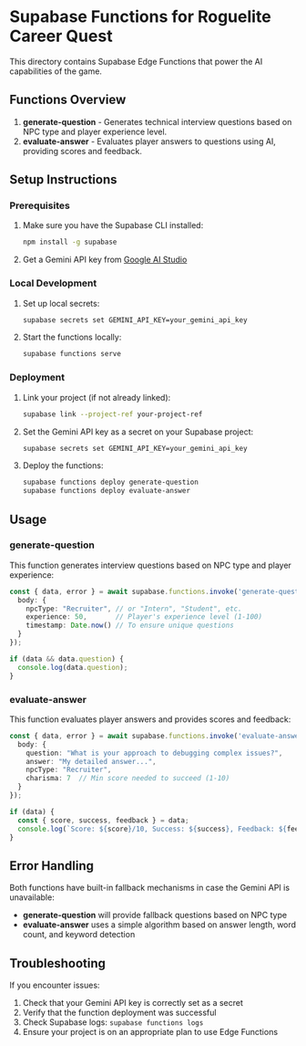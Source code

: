 # Supabase Functions for Roguelite Career Quest

This directory contains Supabase Edge Functions that power the AI capabilities of the game.

## Functions Overview

1. **generate-question** - Generates technical interview questions based on NPC type and player experience level.
2. **evaluate-answer** - Evaluates player answers to questions using AI, providing scores and feedback.

## Setup Instructions

### Prerequisites

1. Make sure you have the Supabase CLI installed:
   ```bash
   npm install -g supabase
   ```

2. Get a Gemini API key from [Google AI Studio](https://makersuite.google.com/app/apikey)

### Local Development

1. Set up local secrets:
   ```bash
   supabase secrets set GEMINI_API_KEY=your_gemini_api_key
   ```

2. Start the functions locally:
   ```bash
   supabase functions serve
   ```

### Deployment

1. Link your project (if not already linked):
   ```bash
   supabase link --project-ref your-project-ref
   ```

2. Set the Gemini API key as a secret on your Supabase project:
   ```bash
   supabase secrets set GEMINI_API_KEY=your_gemini_api_key
   ```

3. Deploy the functions:
   ```bash
   supabase functions deploy generate-question
   supabase functions deploy evaluate-answer
   ```

## Usage

### generate-question

This function generates interview questions based on NPC type and player experience:

```typescript
const { data, error } = await supabase.functions.invoke('generate-question', {
  body: { 
    npcType: "Recruiter", // or "Intern", "Student", etc.
    experience: 50,       // Player's experience level (1-100)
    timestamp: Date.now() // To ensure unique questions
  }
});

if (data && data.question) {
  console.log(data.question);
}
```

### evaluate-answer

This function evaluates player answers and provides scores and feedback:

```typescript
const { data, error } = await supabase.functions.invoke('evaluate-answer', {
  body: { 
    question: "What is your approach to debugging complex issues?",
    answer: "My detailed answer...",
    npcType: "Recruiter",
    charisma: 7  // Min score needed to succeed (1-10)
  }
});

if (data) {
  const { score, success, feedback } = data;
  console.log(`Score: ${score}/10, Success: ${success}, Feedback: ${feedback}`);
}
```

## Error Handling

Both functions have built-in fallback mechanisms in case the Gemini API is unavailable:

- **generate-question** will provide fallback questions based on NPC type
- **evaluate-answer** uses a simple algorithm based on answer length, word count, and keyword detection

## Troubleshooting

If you encounter issues:

1. Check that your Gemini API key is correctly set as a secret
2. Verify that the function deployment was successful
3. Check Supabase logs: `supabase functions logs`
4. Ensure your project is on an appropriate plan to use Edge Functions 